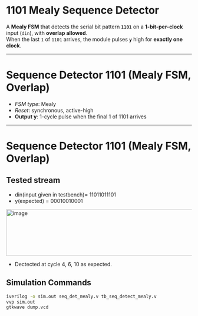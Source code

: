 # 1101 Mealy Sequence Detector

A **Mealy FSM** that detects the serial bit pattern **`1101`** on a **1-bit-per-clock** input (`din`), with **overlap allowed**.  
When the last `1` of `1101` arrives, the module pulses **`y`** high for **exactly one clock**.

---

# Sequence Detector 1101 (Mealy FSM, Overlap) 
- *FSM type*: Mealy  
- *Reset*: synchronous, active-high  
- **Output y**: 1-cycle pulse when the final 1 of 1101 arrives  

---



# Sequence Detector 1101 (Mealy FSM, Overlap)

## Tested stream
- din(input given in testbench)=   11011011101
- y(expected)  =                   00010010001
  
<img width="1472" height="126" alt="image" src="https://github.com/user-attachments/assets/6f3bef6e-6948-4ae9-a121-91e6ca544207" />

- Dectected at cycle 4, 6, 10 as expected.




## Simulation Commands
```bash
iverilog -o sim.out seq_det_mealy.v tb_seq_detect_mealy.v
vvp sim.out
gtkwave dump.vcd
